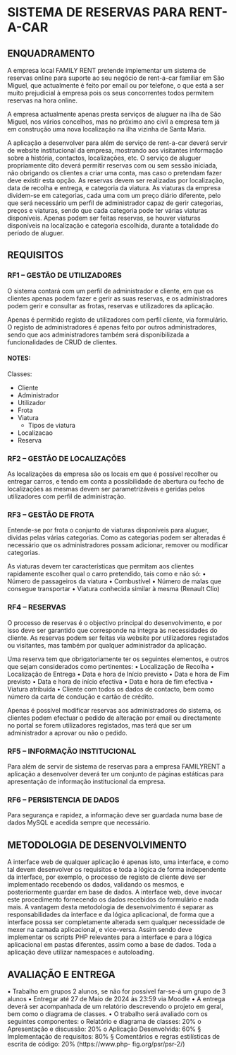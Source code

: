 # SISTEMA DE RESERVAS PARA RENT-A-CAR

## ENQUADRAMENTO

A empresa local FAMILY RENT pretende implementar um sistema de reservas online para suporte ao seu
negócio de rent-a-car familiar em São Miguel, que actualmente é feito por email ou por telefone, o que
está a ser muito prejudicial à empresa pois os seus concorrentes todos permitem reservas na hora
online.

A empresa actualmente apenas presta serviços de aluguer na ilha de São Miguel, nos vários concelhos,
mas no próximo ano civil a empresa tem já em construção uma nova localização na ilha vizinha de Santa
Maria.

A aplicação a desenvolver para além de serviço de rent-a-car deverá servir de website institucional da
empresa, mostrando aos visitantes informação sobre a história, contactos, localizações, etc.
O serviço de aluguer propriamente dito deverá permitir reservas com ou sem sessão iniciada, não
obrigando os clientes a criar uma conta, mas caso o pretendam fazer deve existir esta opção. As
reservas devem ser realizadas por localização, data de recolha e entrega, e categoria da viatura.
As viaturas da empresa dividem-se em categorias, cada uma com um preço diário diferente, pelo que
será necessário um perfil de administrador capaz de gerir categorias, preços e viaturas, sendo que cada
categoria pode ter várias viaturas disponíveis. Apenas podem ser feitas reservas, se houver viaturas
disponíveis na localização e categoria escolhida, durante a totalidade do período de aluguer.

## REQUISITOS

### RF1 – GESTÃO DE UTILIZADORES

O sistema contará com um perfil de administrador e cliente, em que os clientes apenas podem fazer e
gerir as suas reservas, e os administradores podem gerir e consultar as frotas, reservas e utilizadores da
aplicação.

Apenas é permitido registo de utilizadores com perfil cliente, via formulário. O registo de
administradores é apenas feito por outros administradores, sendo que aos administradores também
será disponibilizada a funcionalidades de CRUD de clientes.

#### NOTES:

Classes:
- Cliente
- Administrador
- Utilizador
- Frota
- Viatura
    - Tipos de viatura
- Localizacao
- Reserva

### RF2 – GESTÃO DE LOCALIZAÇÕES

As localizações da empresa são os locais em que é possível recolher ou entregar carros, e tendo em
conta a possibilidade de abertura ou fecho de localizações as mesmas devem ser parametrizáveis e
geridas pelos utilizadores com perfil de administração.

### RF3 – GESTÃO DE FROTA

Entende-se por frota o conjunto de viaturas disponíveis para aluguer, dividas pelas várias categorias.
Como as categorias podem ser alteradas é necessário que os administradores possam adicionar,
remover ou modificar categorias.

As viaturas devem ter características que permitam aos clientes rapidamente escolher qual o carro
pretendido, tais como e não só:
• Número de passageiros da viatura
• Combustível
• Número de malas que consegue transportar
• Viatura conhecida similar à mesma (Renault Clio)

### RF4 – RESERVAS

O processo de reservas é o objectivo principal do desenvolvimento, e por isso deve ser garantido que
corresponde na integra às necessidades do cliente.
As reservas podem ser feitas via website por utilizadores registados ou visitantes, mas também por
qualquer administrador da aplicação.

Uma reserva tem que obrigatoriamente ter os seguintes elementos, e outros que sejam considerados
como pertinentes:
• Localização de Recolha
• Localização de Entrega
• Data e hora de Início previsto
• Data e hora de Fim previsto
• Data e hora de início efectiva
• Data e hora de fim efectiva
• Viatura atribuída
• Cliente com todos os dados de contacto, bem como número da carta de condução e cartão de
crédito.

Apenas é possível modificar reservas aos administradores do sistema, os clientes podem efectuar o
pedido de alteração por email ou directamente no portal se forem utilizadores registados, mas terá que
ser um administrador a aprovar ou não o pedido.

### RF5 – INFORMAÇÃO INSTITUCIONAL

Para além de servir de sistema de reservas para a empresa FAMILYRENT a aplicação a desenvolver
deverá ter um conjunto de páginas estáticas para apresentação de informação institucional da empresa.

### RF6 – PERSISTENCIA DE DADOS

Para segurança e rapidez, a informação deve ser guardada numa base de dados MySQL e acedida
sempre que necessário.

##   METODOLOGIA DE DESENVOLVIMENTO

A interface web de qualquer aplicação é apenas isto, uma interface, e como tal devem desenvolver os
requisitos e toda a lógica de forma independente da interface, por exemplo, o processo de registo de cliente deve ser implementado recebendo os dados, validando os mesmos, e posteriormente guardar
em base de dados. A interface web, deve invocar este procedimento fornecendo os dados recebidos do
formulário e nada mais.
A vantagem desta metodologia de desenvolvimento é separar as responsabilidades da interface e da
lógica aplicacional, de forma que a interface possa ser completamente alterada sem qualquer
necessidade de mexer na camada aplicacional, e vice-versa.
Assim sendo deve implementar os scripts PHP relevantes para a interface e para a lógica aplicacional em
pastas diferentes, assim como a base de dados.
Toda a aplicação deve utilizar namespaces e autoloading.

## AVALIAÇÃO E ENTREGA

• Trabalho em grupos 2 alunos, se não for possível far-se-á um grupo de 3 alunos
• Entregar até 27 de Maio de 2024 às 23:59 via Moodle
• A entrega deverá ser acompanhada de um relatório descrevendo o projeto em geral, bem
como o diagrama de classes.
• O trabalho será avaliado com os seguintes componentes:
o Relatório e diagrama de classes: 20%
o Apresentação e discussão: 20%
o Aplicação Desenvolvida: 60%
§ Implementação de requisitos: 80%
§ Comentários e regras estilísticas de escrita de código: 20% (https://www.php-
fig.org/psr/psr-2/)